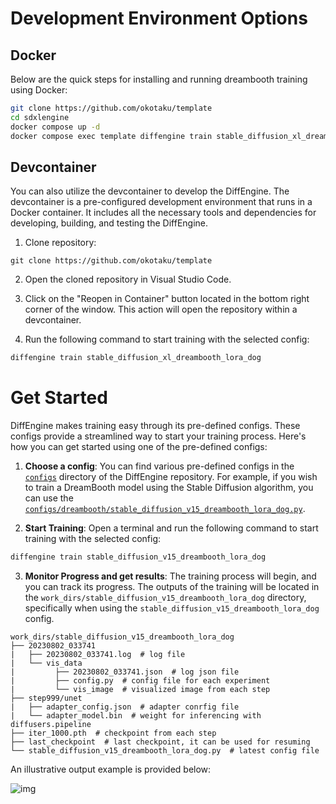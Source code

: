 # Development Environment Options

## Docker

Below are the quick steps for installing and running dreambooth training using Docker:

```bash
git clone https://github.com/okotaku/template
cd sdxlengine
docker compose up -d
docker compose exec template diffengine train stable_diffusion_xl_dreambooth_lora_dog
```

## Devcontainer

You can also utilize the devcontainer to develop the DiffEngine. The devcontainer is a pre-configured development environment that runs in a Docker container. It includes all the necessary tools and dependencies for developing, building, and testing the DiffEngine.

1. Clone repository:

```
git clone https://github.com/okotaku/template
```

2. Open the cloned repository in Visual Studio Code.

3. Click on the "Reopen in Container" button located in the bottom right corner of the window. This action will open the repository within a devcontainer.

4. Run the following command to start training with the selected config:

```bash
diffengine train stable_diffusion_xl_dreambooth_lora_dog
```

# Get Started

DiffEngine makes training easy through its pre-defined configs. These configs provide a streamlined way to start your training process. Here's how you can get started using one of the pre-defined configs:

1. **Choose a config**: You can find various pre-defined configs in the [`configs`](diffengine/configs/) directory of the DiffEngine repository. For example, if you wish to train a DreamBooth model using the Stable Diffusion algorithm, you can use the [`configs/dreambooth/stable_diffusion_v15_dreambooth_lora_dog.py`](diffengine/configs/dreambooth/stable_diffusion_v15_dreambooth_lora_dog.py).

2. **Start Training**: Open a terminal and run the following command to start training with the selected config:

```bash
diffengine train stable_diffusion_v15_dreambooth_lora_dog
```

3. **Monitor Progress and get results**: The training process will begin, and you can track its progress. The outputs of the training will be located in the `work_dirs/stable_diffusion_v15_dreambooth_lora_dog` directory, specifically when using the `stable_diffusion_v15_dreambooth_lora_dog` config.

```
work_dirs/stable_diffusion_v15_dreambooth_lora_dog
├── 20230802_033741
|   ├── 20230802_033741.log  # log file
|   └── vis_data
|         ├── 20230802_033741.json  # log json file
|         ├── config.py  # config file for each experiment
|         └── vis_image  # visualized image from each step
├── step999/unet
|   ├── adapter_config.json  # adapter conrfig file
|   └── adapter_model.bin  # weight for inferencing with diffusers.pipeline
├── iter_1000.pth  # checkpoint from each step
├── last_checkpoint  # last checkpoint, it can be used for resuming
└── stable_diffusion_v15_dreambooth_lora_dog.py  # latest config file
```

An illustrative output example is provided below:

![img](https://github.com/okotaku/template/assets/24734142/e4576779-e05f-42d0-a709-d6481eea87a9)
